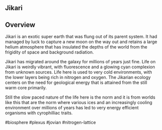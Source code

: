 ## Jikari

## Overview

Jikari is an exotic super earth that was flung out of its parent system.  It had managed by luck to capture a new moon on the way out and retains a large helium atmosphere that has insulated the depths of the world from the frigidity of space and background radiation.  

Jikari has migrated around the galaxy for millions of years just fine.  Life on Jikari is weirdly vibrant, with fluorescence and a glowing cyan complexion from unknown sources.  Life here is used to very cold environments, with the lower layers being rich in nitrogen and oxygen.  The Jikarian ecology centers on the need for geological energy that is attained from the still warm core primarily.  

Still the slow paced nature of the life here is the norm and it is from worlds like this that are the norm where various ices and an increasingly cooling environment over millions of years has led to very energy efficient organisms with cyrophilliac traits.   

#biosphere 
#plexus 
#jovian 
#nitrogen-lattice 